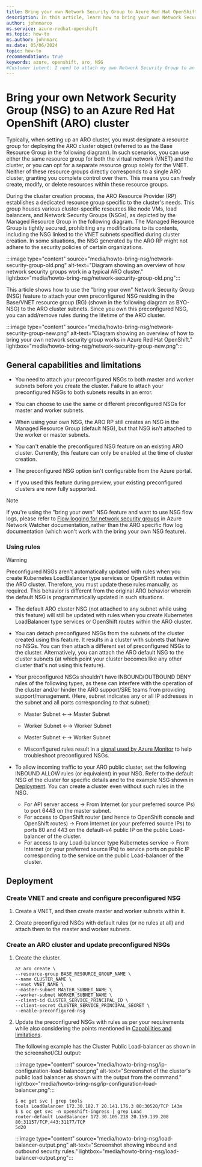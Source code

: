 ```yaml
---
title: Bring your own Network Security Group to Azure Red Hat OpenShift
description: In this article, learn how to bring your own Network Security Group (NSG) to an Azure Red Hat OpenShift cluster.
author: johnmarco
ms.service: azure-redhat-openshift
ms.topic: how-to
ms.author: johnmarc
ms.date: 05/06/2024
topic: how-to
recommendations: true
keywords: azure, openshift, aro, NSG
#Customer intent: I need to attach my own Network Security Group to an ARO cluster before beginning cluster installation.
---
```


# Bring your own Network Security Group (NSG) to an Azure Red Hat OpenShift (ARO) cluster

Typically, when setting up an ARO cluster, you must designate a resource group for deploying the ARO cluster object (referred to as the Base Resource Group in the following diagram). In such scenarios, you can use either the same resource group for both the virtual network (VNET) and the cluster, or you can opt for a separate resource group solely for the VNET. Neither of these resource groups directly corresponds to a single ARO cluster, granting you complete control over them. This means you can freely create, modify, or delete resources within these resource groups.

During the cluster creation process, the ARO Resource Provider (RP) establishes a dedicated resource group specific to the cluster's needs. This group houses various cluster-specific resources like node VMs, load balancers, and Network Security Groups (NSGs), as depicted by the Managed Resource Group in the following diagram. The Managed Resource Group is tightly secured, prohibiting any modifications to its contents, including the NSG linked to the VNET subnets specified during cluster creation. In some situations, the NSG generated by the ARO RP might not adhere to the security policies of certain organizations.

:::image type="content" source="media/howto-bring-nsg/network-security-group-old.png" alt-text="Diagram showing an overview of how network security groups work in a typical ARO cluster." lightbox="media/howto-bring-nsg/network-security-group-old.png":::

This article shows how to use the "bring your own" Network Security Group (NSG) feature to attach your own preconfigured NSG residing in the Base/VNET resource group (RG) (shown in the following diagram as BYO-NSG) to the ARO cluster subnets. Since you own this preconfigured NSG, you can add/remove rules during the lifetime of the ARO cluster.

:::image type="content" source="media/howto-bring-nsg/network-security-group-new.png" alt-text="Diagram showing an overview of how to bring your own network security group works in Azure Red Hat OpenShift." lightbox="media/howto-bring-nsg/network-security-group-new.png":::

## General capabilities and limitations

- You need to attach your preconfigured NSGs to both master and worker subnets before you create the cluster. Failure to attach your preconfigured NSGs to both subnets results in an error. 

- You can choose to use the same or different preconfigured NSGs for master and worker subnets.

- When using your own NSG, the ARO RP still creates an NSG in the Managed Resource Group (default NSG), but that NSG isn't attached to the worker or master subnets.

- You can't enable the preconfigured NSG feature on an existing ARO cluster. Currently, this feature can only be enabled at the time of cluster creation.

- The preconfigured NSG option isn't configurable from the Azure portal.

- If you used this feature during preview, your existing preconfigured clusters are now fully supported. 

> [!NOTE]
> If you're using the "bring your own" NSG feature and want to use NSG flow logs, please refer to [Flow logging for network security groups](/azure/network-watcher/nsg-flow-logs-overview) in Azure Network Watcher documentation, rather than the ARO specific flow log documentation (which won't work with the bring your own NSG feature).

### Using rules

> [!WARNING]
> Preconfigured NSGs aren't automatically updated with rules when you create Kubernetes LoadBalancer type services or OpenShift routes within the ARO cluster. Therefore, you must update these rules manually, as required. This behavior is different from the original ARO behavior wherein the default NSG is programmatically updated in such situations.
> 

- The default ARO cluster NSG (not attached to any subnet while using this feature) will still be updated with rules when you create Kubernetes LoadBalancer type services or OpenShift routes within the ARO cluster.

- You can detach preconfigured NSGs from the subnets of the cluster created using this feature. It results in a cluster with subnets that have no NSGs. You can then attach a different set of preconfigured NSGs to the cluster. Alternatively, you can attach the ARO default NSG to the cluster subnets (at which point your cluster becomes like any other cluster that's not using this feature).

- Your preconfigured NSGs shouldn't have INBOUND/OUTBOUND DENY rules of the following types, as these can interfere with the operation of the cluster and/or hinder the ARO support/SRE teams from providing support/management. (Here, subnet indicates any or all IP addresses in the subnet and all ports corresponding to that subnet):

    - Master Subnet ←→ Master Subnet
    - Worker Subnet ←→ Worker Subnet
    - Master Subnet ←→ Worker Subnet
    
    - Misconfigured rules result in a [signal used by Azure Monitor](/azure/openshift/howto-monitor-alerts) to help troubleshoot preconfigured NSGs.
       
- To allow incoming traffic to your ARO public cluster, set the following INBOUND ALLOW rules (or equivalent) in your NSG. Refer to the default NSG of the cluster for specific details and to the example NSG shown in [Deployment](#deployment). You can create a cluster even without such rules in the NSG.

    - For API server access → From Internet (or your preferred source IPs) to port 6443 on the master subnet.
    - For access to OpenShift router (and hence to OpenShift console and OpenShift routes) → From Internet (or your preferred source IPs) to ports 80 and 443 on the default-v4 public IP on the public Load-balancer of the cluster.
    - For access to any Load-balancer type Kubernetes service → From Internet (or your preferred source IPs) to service ports on public IP corresponding to the service on the public Load-balancer of the cluster.

## Deployment

### Create VNET and create and configure preconfigured NSG

1. Create a VNET, and then create master and worker subnets within it.

1. Create preconfigured NSGs with default rules (or no rules at all) and attach them to the master and worker subnets.

### Create an ARO cluster and update preconfigured NSGs

1. Create the cluster.

    ```
    az aro create \
    --resource-group BASE_RESOURCE_GROUP_NAME \
    --name CLUSTER_NAME \
    --vnet VNET_NAME \
    --master-subnet MASTER_SUBNET_NAME \
    --worker-subnet WORKER_SUBNET_NAME \
    --client-id CLUSTER_SERVICE_PRINCIPAL_ID \
    --client-secret CLUSTER_SERVICE_PRINCIPAL_SECRET \
    --enable-preconfigured-nsg
    ```
    
1. Update the preconfigured NSGs with rules as per your requirements while also considering the points mentioned in [Capabilities and limitations](#general-capabilities-and-limitations).

    The following example has the Cluster Public Load-balancer as shown in the screenshot/CLI output:
    
    :::image type="content" source="media/howto-bring-nsg/ip-configuration-load-balancer.png" alt-text="Screenshot of the cluster's public load balancer as shown with the output from the command." lightbox="media/howto-bring-nsg/ip-configuration-load-balancer.png":::
   
    ```Output
    $ oc get svc | grep tools
    tools LoadBalancer 172.30.182.7 20.141.176.3 80:30520/TCP 143m
    $ $ oc get svc -n openshift-ingress | grep Load
    router-default LoadBalancer 172.30.105.218 20.159.139.208 80:31157/TCP,443:31177/TCP 
    5d20
    ```
    
    :::image type="content" source="media/howto-bring-nsg/load-balancer-output.png" alt-text="Screenshot showing inbound and outbound security rules." lightbox="media/howto-bring-nsg/load-balancer-output.png":::


